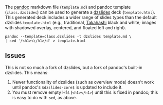 

The [pandoc](http://johnmacfarlane.net/pandoc/README.html) markdown file (`template.md`) and pandoc template (`class.dzslides`) can be used to generate a [dzslides](http://paulrouget.com/dzslides/) deck (`template.html`). This generated deck includes a wider range of slides types than the default dzslides `template.html` (e.g., traditional, [Takahashi](http://en.wikipedia.org/wiki/Takahashi_method) black and white; images with shadowed overlay, centered, and floated left and right).

~~~~
pandoc --template=class.dzslides -t dzslides template.md \
| sed '/<h1><\/h1>/d' > template.html
~~~~

## Issues

This is not so much a fork of dzslides, but a fork of pandoc's built-in dzslides. This means:

1. Newer functionality of dzslides (such as overview mode) doesn't work until pandoc's `$dzslides-core$` is updated to include it.
2. You must remove empty H1s (`<h1></h1>`) until this is fixed in pandoc; this is easy to do with `sed`, as above.